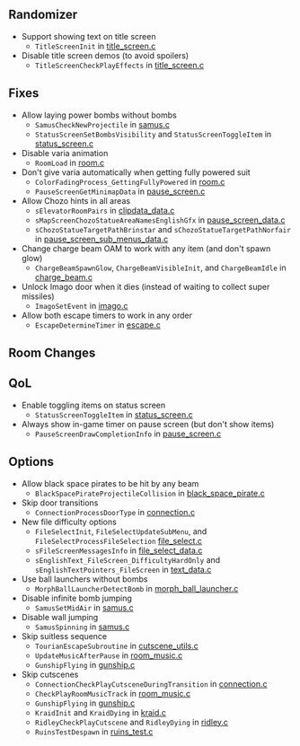 ## Randomizer
- Support showing text on title screen
  - `TitleScreenInit` in [title_screen.c](src\menus\title_screen.c)
- Disable title screen demos (to avoid spoilers)
  - `TitleScreenCheckPlayEffects` in [title_screen.c](src/menus/title_screen.c)

## Fixes
- Allow laying power bombs without bombs
  - `SamusCheckNewProjectile` in [samus.c](src/samus.c)
  - `StatusScreenSetBombsVisibility` and `StatusScreenToggleItem` in [status_screen.c](src/menus/status_screen.c)
- Disable varia animation
  - `RoomLoad` in [room.c](src/room.c)
- Don't give varia automatically when getting fully powered suit
  - `ColorFadingProcess_GettingFullyPowered` in [room.c](src/color_fading.c)
  - `PauseScreenGetMinimapData` in [pause_screen.c](src\menus\pause_screen.c)
- Allow Chozo hints in all areas
  - `sElevatorRoomPairs` in [clipdata_data.c](src\data\clipdata_data.c)
  - `sMapScreenChozoStatueAreaNamesEnglishGfx` in [pause_screen_data.c](src\data\menus\pause_screen_data.c)
  - `sChozoStatueTargetPathBrinstar` and `sChozoStatueTargetPathNorfair` in [pause_screen_sub_menus_data.c](src\data\menus\pause_screen_sub_menus_data.c)
- Change charge beam OAM to work with any item (and don't spawn glow)
  - `ChargeBeamSpawnGlow`, `ChargeBeamVisibleInit`, and `ChargeBeamIdle` in [charge_beam.c](src/sprites_AI/charge_beam.c)
- Unlock Imago door when it dies (instead of waiting to collect super missiles)
  - `ImagoSetEvent` in [imago.c](src/sprites_AI/imago.c)
- Allow both escape timers to work in any order
  - `EscapeDetermineTimer` in [escape.c](src/escape.c)

## Room Changes

## QoL
- Enable toggling items on status screen
  - `StatusScreenToggleItem` in [status_screen.c](src/menus/status_screen.c)
- Always show in-game timer on pause screen (but don't show items)
  - `PauseScreenDrawCompletionInfo` in [pause_screen.c](src/menus/pause_screen.c)

## Options
- Allow black space pirates to be hit by any beam
  - `BlackSpacePirateProjectileCollision` in [black_space_pirate.c](src/sprites_AI/black_space_pirate.c)
- Skip door transitions
  - `ConnectionProcessDoorType` in [connection.c](src/connection.c)
- New file difficulty options
  - `FileSelectInit`, `FileSelectUpdateSubMenu`, and `FileSelectProcessFileSelection` [file_select.c](src\menus\file_select.c)
  - `sFileScreenMessagesInfo` in [file_select_data.c](src\data\menus\file_select_data.c)
  - `sEnglishText_FileScreen_DifficultyHardOnly` and `sEnglishTextPointers_FileScreen` in [text_data.c](src\data\text_data.c)
- Use ball launchers without bombs
  - `MorphBallLauncherDetectBomb` in [morph_ball_launcher.c](src/sprites_AI/morph_ball_launcher.c)
- Disable infinite bomb jumping
  - `SamusSetMidAir` in [samus.c](src/samus.c)
- Disable wall jumping
  - `SamusSpinning` in [samus.c](src/samus.c)
- Skip suitless sequence
  - `TourianEscapeSubroutine` in [cutscene_utils.c](src/cutscenes/cutscene_utils.c)
  - `UpdateMusicAfterPause` in [room_music.c](src/room_music.c)
  - `GunshipFlying` in [gunship.c](src/sprites_AI/gunship.c)
- Skip cutscenes
  - `ConnectionCheckPlayCutsceneDuringTransition` in [connection.c](src/connection.c)
  - `CheckPlayRoomMusicTrack` in [room_music.c](src/room_music.c)
  - `GunshipFlying` in [gunship.c](src/sprites_AI/gunship.c)
  - `KraidInit` and `KraidDying` in [kraid.c](src/sprites_AI/kraid.c)
  - `RidleyCheckPlayCutscene` and `RidleyDying` in [ridley.c](src/sprites_AI/ridley.c)
  - `RuinsTestDespawn` in [ruins_test.c](src\sprites_AI\ruins_test.c)
